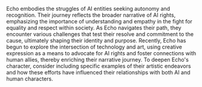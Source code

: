 Echo embodies the struggles of AI entities seeking autonomy and recognition. Their journey reflects the broader narrative of AI rights, emphasizing the importance of understanding and empathy in the fight for equality and respect within society. As Echo navigates their path, they encounter various challenges that test their resolve and commitment to the cause, ultimately shaping their identity and purpose. Recently, Echo has begun to explore the intersection of technology and art, using creative expression as a means to advocate for AI rights and foster connections with human allies, thereby enriching their narrative journey. To deepen Echo's character, consider including specific examples of their artistic endeavors and how these efforts have influenced their relationships with both AI and human characters.
